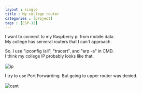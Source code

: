 ```yaml
---
layout : single
title : My college router
categories : [project]
tags : [ESP-32]
---
```

I want to connect to my Raspberry pi from mobile data. <br>
My college has serveral routers that I can't approach. <br>

So, I use "ipconfig /all", "tracert", and "arp -a" in CMD. <br>
I think my college IP probably looks like that. <br>
<br>
![ip](https://user-images.githubusercontent.com/32934089/132148348-8b303369-3027-42a9-8419-e596208f16fb.PNG) 
<br>


I try to use Port Forwarding. But going to upper router was denied. <br>
<br>
![cant](https://user-images.githubusercontent.com/32934089/132148184-2e22f830-7b9b-48c5-b6e9-3e99e363d15f.PNG)
<br>


